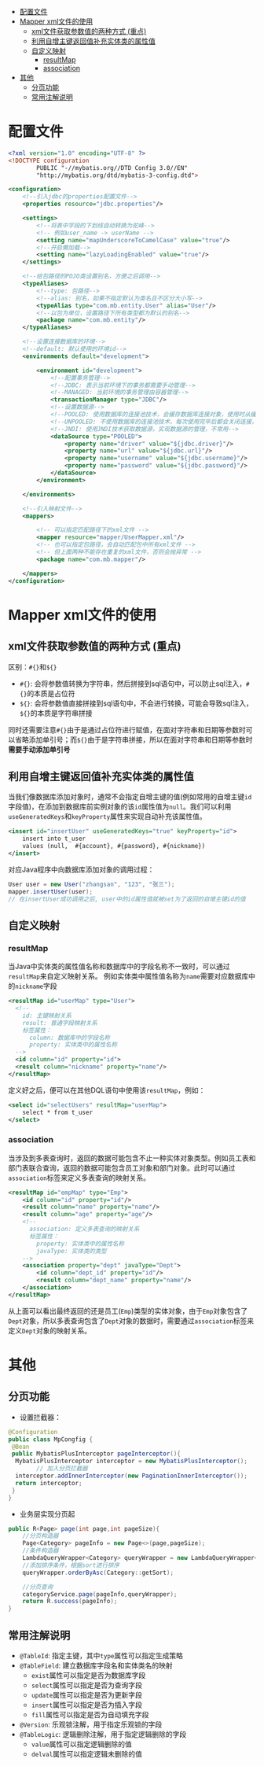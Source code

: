 - [配置文件](#配置文件)
- [Mapper xml文件的使用](#mapper-xml文件的使用)
  - [xml文件获取参数值的两种方式 (重点)](#xml文件获取参数值的两种方式-重点)
  - [利用自增主键返回值补充实体类的属性值](#利用自增主键返回值补充实体类的属性值)
  - [自定义映射](#自定义映射)
    - [resultMap](#resultmap)
    - [association](#association)
- [其他](#其他)
  - [分页功能](#分页功能)
  - [常用注解说明](#常用注解说明)

# 配置文件

```xml
<?xml version="1.0" encoding="UTF-8" ?>
<!DOCTYPE configuration
        PUBLIC "-//mybatis.org//DTD Config 3.0//EN"
        "http://mybatis.org/dtd/mybatis-3-config.dtd">

<configuration>
    <!--引入jdbc的properties配置文件-->
    <properties resource="jdbc.properties"/>

    <settings>
        <!--将表中字段的下划线自动转换为驼峰-->
        <!-- 例如user_name -> userName -->
        <setting name="mapUnderscoreToCamelCase" value="true"/>
        <!--开启懒加载-->
        <setting name="lazyLoadingEnabled" value="true"/>
    </settings>

    <!--给包路径的POJO类设置别名，方便之后调用-->
    <typeAliases>
        <!--type: 包路径-->
        <!--alias: 别名，如果不指定默认为类名且不区分大小写-->
        <typeAlias type="com.mb.entity.User" alias="User"/>
        <!--以包为单位，设置路径下所有类型都为默认的别名-->
        <package name="com.mb.entity"/>
    </typeAliases>

    <!--设置连接数据库的环境-->
    <!--default: 默认使用的环境id-->
    <environments default="development">

        <environment id="development">
            <!--配置事务管理-->
            <!--JDBC: 表示当前环境下的事务都需要手动管理-->
            <!--MANAGED: 当前环境的事务管理由容器管理-->
            <transactionManager type="JDBC"/>
            <!--设置数据源-->
            <!--POOLED: 使用数据库的连接池技术，会缓存数据库连接对象，使用时从缓存中取出，使用完毕后不会关闭连接，而是将连接归还到连接池中-->
            <!--UNPOOLED: 不使用数据库的连接池技术，每次使用完毕后都会关闭连接，再次使用需要重新创建链接-->
            <!--JNDI: 使用JNDI技术获取数据源，实现数据源的管理，不常用-->
            <dataSource type="POOLED">
                <property name="driver" value="${jdbc.driver}"/>
                <property name="url" value="${jdbc.url}"/>
                <property name="username" value="${jdbc.username}"/>
                <property name="password" value="${jdbc.password}"/>
            </dataSource>
        </environment>

    </environments>

    <!--引入映射文件-->
    <mappers>

        <!-- 可以指定匹配路径下的xml文件 -->
        <mapper resource="mapper/UserMapper.xml"/>
        <!-- 也可以指定包路径，会自动匹配包中所有xml文件 -->
        <!-- 但上面两种不能存在重复的xml文件，否则会抛异常 -->
        <package name="com.mb.mapper"/>

    </mappers>
</configuration>
```

# Mapper xml文件的使用

## xml文件获取参数值的两种方式 (重点)

区别：`#{}`和`${}`

- `#{}`: 会将参数值转换为字符串，然后拼接到sql语句中，可以防止sql注入，`#{}`的本质是占位符
- `${}`: 会将参数值直接拼接到sql语句中，不会进行转换，可能会导致sql注入，`${}`的本质是字符串拼接

同时还需要注意`#{}`由于是通过占位符进行赋值，在面对字符串和日期等参数时可以省略添加单引号；而`${}`由于是字符串拼接，所以在面对字符串和日期等参数时**需要手动添加单引号**

## 利用自增主键返回值补充实体类的属性值

当我们像数据库添加对象时，通常不会指定自增主键的值(例如常用的自增主键`id`字段值)，在添加到数据库前实例对象的该`id`属性值为`null`。我们可以利用`useGeneratedKeys`和`keyProperty`属性来实现自动补充该属性值。

```xml
<insert id="insertUser" useGeneratedKeys="true" keyProperty="id">
    insert into t_user
    values (null,  #{account}, #{password}, #{nickname})
</insert>
```

对应Java程序中向数据库添加对象的调用过程：

```java
User user = new User("zhangsan", "123", "张三");
mapper.insertUser(user);
// 在insertUser成功调用之后, user中的id属性值就被set为了返回的自增主键id的值
```

## 自定义映射

### resultMap

当Java中实体类的属性值名称和数据库中的字段名称不一致时，可以通过`resultMap`来自定义映射关系。
例如实体类中属性值名称为`name`需要对应数据库中的`nickname`字段

```xml
<resultMap id="userMap" type="User">
  <!--
    id: 主键映射关系
    result: 普通字段映射关系
    标签属性：
      column: 数据库中的字段名称
      property: 实体类中的属性名称
  -->
  <id column="id" property="id">
  <result column="nickname" property="name"/>
</resultMap>
```

定义好之后，便可以在其他DQL语句中使用该`resultMap`，例如：

```xml
<select id="selectUsers" resultMap="userMap">
    select * from t_user
</select>
```

### association

当涉及到多表查询时，返回的数据可能包含不止一种实体对象类型。例如员工表和部门表联合查询，返回的数据可能包含员工对象和部门对象。此时可以通过`association`标签来定义多表查询的映射关系。

```xml
<resultMap id="empMap" type="Emp">
    <id column="id" property="id"/>
    <result column="name" property="name"/>
    <result column="age" property="age"/>
    <!--
      association: 定义多表查询的映射关系
      标签属性：
        property: 实体类中的属性名称
        javaType: 实体类的类型
    -->
    <association property="dept" javaType="Dept">
        <id column="dept_id" property="id"/>
        <result column="dept_name" property="name"/>
    </association>
</resultMap>
```

从上面可以看出最终返回的还是员工(`Emp`)类型的实体对象，由于`Emp`对象包含了`Dept`对象，所以多表查询包含了`Dept`对象的数据时，需要通过`association`标签来定义`Dept`对象的映射关系。


# 其他

## 分页功能

- 设置拦截器：

```java
@Configuration
public class MpCongfig {
 @Bean
 public MybatisPlusInterceptor pageInterceptor(){
  MybatisPlusInterceptor interceptor = new MybatisPlusInterceptor();
        // 加入分页拦截器
  interceptor.addInnerInterceptor(new PaginationInnerInterceptor());
  return interceptor;
 }
}
```

- 业务层实现分页起

```java
public R<Page> page(int page,int pageSize){
    //分页构造器
    Page<Category> pageInfo = new Page<>(page,pageSize);
    //条件构造器
    LambdaQueryWrapper<Category> queryWrapper = new LambdaQueryWrapper<>();
    //添加排序条件，根据sort进行排序
    queryWrapper.orderByAsc(Category::getSort);

    //分页查询
    categoryService.page(pageInfo,queryWrapper);
    return R.success(pageInfo);
}
```

## 常用注解说明

- `@TableId`: 指定主键，其中`type`属性可以指定生成策略
- `@TableField`: 建立数据库字段名和实体类名的映射
  - `exist`属性可以指定是否为数据库字段
  - `select`属性可以指定是否为查询字段
  - `update`属性可以指定是否为更新字段
  - `insert`属性可以指定是否为插入字段
  - `fill`属性可以指定是否为自动填充字段
- `@Version`: 乐观锁注解，用于指定乐观锁的字段
- `@TableLogic`: 逻辑删除注解，用于指定逻辑删除的字段
  - `value`属性可以指定逻辑删除的值
  - `delval`属性可以指定逻辑未删除的值
